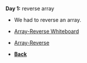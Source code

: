 **Day 1:** reverse array

- We had to reverse an array.

- [Array-Reverse Whiteboard](/assets/array-reverse.png)
- [Array-Reverse](array-reverse.js)

- **[Back](https://github.com/scottie-l/data-structures-and-algorithms/blob/main/javascript/README.md)**
